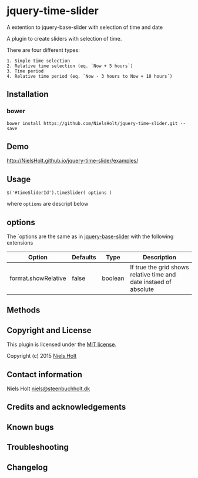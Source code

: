 # jquery-time-slider
A extention to jquery-base-slider with selection of time and date

A plugin to create sliders with selection of time. 

There are four different types:

	1. Simple time selection
	2. Relative time selection (eq. `Now + 5 hours`)
	3. Time period 
	4. Relative time period (eq. `Now - 3 hours to Now + 10 hours`)
 
## Installation
### bower
`bower install https://github.com/NielsHolt/jquery-time-slider.git --save`

## Demo
http://NielsHolt.github.io/jquery-time-slider/examples/ 

## Usage
    $('#timeSliderId').timeSlider( options )

where `options` are descript below

## options

The `options are the same as in [jquery-base-slider](https://github.com/NielsHolt/jquery-base-slider) with the following extensions 

<table>
    <thead>
        <tr>
            <th>Option</th>
            <th>Defaults</th>
            <th>Type</th>
            <th>Description</th>
        </tr>
    </thead>
    <tbody>
        <tr>
            <td>format.showRelative</td>
            <td>false</td>
            <td>boolean</td>
            <td>If true the grid shows relative time and date instaed of absolute</td>
        </tr>
	</tbody>
</table>


## Methods

## Copyright and License
This plugin is licensed under the [MIT license](https://github.com/NielsHolt/jquery-time-slider/LICENSE).

Copyright (c) 2015 [Niels Holt](https://github.com/NielsHolt)

## Contact information

Niels Holt <niels@steenbuchholt.dk>


## Credits and acknowledgements

## Known bugs

## Troubleshooting

## Changelog



